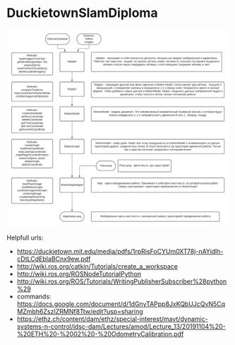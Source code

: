 # DuckietownSlamDiploma

![plot](SlamArchitecture.jpg)


Helpfull urls:
- https://duckietown.mit.edu/media/pdfs/1rpRisFoCYUm0XT78j-nAYidlh-cDtLCdEbIaBCnx9ew.pdf
- http://wiki.ros.org/catkin/Tutorials/create_a_workspace
- http://wiki.ros.org/ROSNodeTutorialPython
- http://wiki.ros.org/ROS/Tutorials/WritingPublisherSubscriber%28python%29
- commands: https://docs.google.com/document/d/1dGnyTAPpp8JxKQbUJcQvN5CqMZmbh6ZszIZRMNf8Ttw/edit?usp=sharing
- https://ethz.ch/content/dam/ethz/special-interest/mavt/dynamic-systems-n-control/idsc-dam/Lectures/amod/Lecture_13/20191104%20-%20ETH%20-%2002%20-%20OdometryCalibration.pdf
